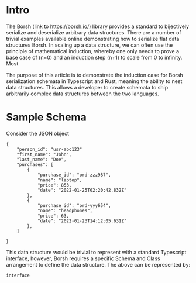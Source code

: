# Intro
The Borsh (link to https://borsh.io/) library provides a standard to bijectively serialize and deserialize arbitrary data structures. There are a number of trivial examples available online demonstrating how to serialize flat data structures Borsh.  In scaling up a data structure, we can often use the principle of mathematical induction, whereby one only needs to prove a base case of (n=0) and an induction step (n+1) to scale from 0 to infinity. Most 

The purpose of this article is to demonstrate the induction case for Borsh serialization schemata in Typescript and Rust, meaning the ability to nest data structures. This allows a developer to create schemata to ship arbitrarily complex data structures between the two languages. 

# Sample Schema
Consider the JSON object
```
{
    "person_id": "usr-abc123"
    "first_name": "John",
    "last_name": "Doe",
    "purchases": [
        {
            "purchase_id": "ord-zzz987",
            "name": "laptop",
            "price": 853,
            "date": "2022-01-25T02:20:42.832Z"
        },
        {
            "purchase_id": "ord-yyy654",
            "name": "headphones",
            "price": 63,
            "date": "2022-01-23T14:12:05.631Z"
        },
    ]
    
}
```
This data structure would be trivial to represent with a standard Typescript interface, however, Borsh requires a specific Schema and Class arrangement to define the data structure. The above can be represented by: 
```
interface 
```